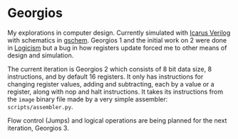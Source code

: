 # Georgios
My explorations in computer design. Currently simulated with
[Icarus Verilog](http://iverilog.icarus.com/) with schematics
in [gschem](http://wiki.geda-project.org/geda:gaf).
Georgios 1 and the initial work on 2 were done in
[Logicism](http://www.cburch.com/logisim/download.html)
but a bug in how registers update forced me to other means of design and
simulation.

The current iteration is Georgios 2 which consists of 8 bit data size, 8
instructions, and by default 16 registers. It only has instructions for
changing register values, adding and subtracting, each by a value or a
register, along with nop and halt instructions. It takes its instructions
from the `image` binary file made by a very simple assembler:
`scripts/assembler.py`.

Flow control (Jumps) and logical operations are being planned for the
next iteration, Georgios 3.

